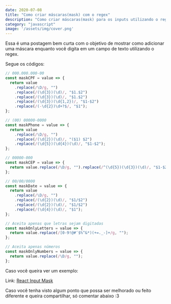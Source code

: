 ```yaml
---
date: 2020-07-08
title: "Como criar máscaras(mask) com o regex"
description: "Como criar máscaras(mask) para os inputs utilizando o regex."
category: "javascript"
image: '/assets/img/cover.png'
---
```


Essa é uma postagem bem curta com o objetivo de mostrar como adicionar uma máscara enquanto você digita em um campo de texto utilizando o regex.

Segue os códigos:

```js
// 000.000.000-00
const maskCPF = value => {
  return value
    .replace(/\D/g, "")
    .replace(/(\d{3})(\d)/, "$1.$2")
    .replace(/(\d{3})(\d)/, "$1.$2")
    .replace(/(\d{3})(\d{1,2})/, "$1-$2")
    .replace(/(-\d{2})\d+?$/, "$1");
};

// (00) 00000-0000
const maskPhone = value => {
  return value
    .replace(/\D/g, "")
    .replace(/(\d{2})(\d)/, "($1) $2")
    .replace(/(\d{5})(\d{4})(\d)/, "$1-$2");
};

// 00000-000
const maskCEP = value => {
  return value.replace(/\D/g, "").replace(/^(\d{5})(\d{3})(\d)/, "$1-$2");
};

// 00/00/0000
const maskDate = value => {
  return value
    .replace(/\D/g, "")
    .replace(/(\d{2})(\d)/, "$1/$2")
    .replace(/(\d{2})(\d)/, "$1/$2")
    .replace(/(\d{4})(\d)/, "$1");
};

// Aceita apenas que letras sejam digitadas
const maskOnlyLetters = value => {
  return value.replace(/[0-9!@#¨$%^&*)(+=._-]+/g, "");
};

// Aceita apenas números
const maskOnlyNumbers = value => {
  return value.replace(/\D/g, "");
};
```

Caso você queira ver um exemplo:

Link: <a href="https://codesandbox.io/s/react-input-mask-go75h" target="_blank" rel="noopener noreferrer">React Input Mask</a>

Caso você tenha visto algum ponto que possa ser melhorado ou feito diferente e queira compartilhar, só comentar abaixo :3
